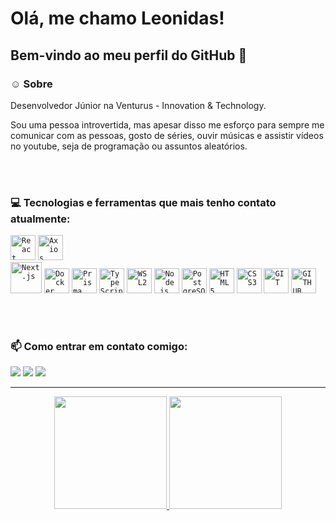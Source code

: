<h1>Olá, me chamo Leonidas!</h1>

<h2>Bem-vindo ao meu perfil do GitHub 👋</h2>


### ☺️ Sobre
<p align="justify" dir="auto">

Desenvolvedor Júnior na Venturus - Innovation & Technology.

Sou uma pessoa introvertida, mas apesar disso me esforço para sempre me comunicar com as pessoas, gosto de séries, ouvir músicas e assistir vídeos no youtube, seja de programação ou assuntos aleatórios.

 
<br><br>

### :computer: Tecnologias e ferramentas que mais tenho contato atualmente:
<code><img title="React" src="https://cdn.jsdelivr.net/gh/devicons/devicon/icons/react/react-original.svg" width="40" height="40"/></code>
<code><img title="Axios" src="https://cdn.jsdelivr.net/gh/devicons/devicon/icons/axios/axios-plain-wordmark.svg" width="40" height="40"/> </code>
<code><img title="Next.js" src="https://cdn.jsdelivr.net/gh/devicons/devicon/icons/nextjs/nextjs-plain.svg" width="50" height="50"/></code>
<code><img title="Docker" src="https://cdn.jsdelivr.net/gh/devicons/devicon/icons/docker/docker-original.svg" width="40" height="40"/></code>
<code><img title="Prisma" src="https://cdn.jsdelivr.net/gh/devicons/devicon/icons/prisma/prisma-original.svg" width="40" height="40"/></code>
<code><img title="TypeScript" src="https://cdn.jsdelivr.net/gh/devicons/devicon/icons/typescript/typescript-original.svg" width="40" height="40"/></code>
<code><img title="WSL2" src="https://cdn.jsdelivr.net/gh/devicons/devicon/icons/windows8/windows8-original.svg" width="40" height="40"/></code>
<code><img title="Node.js" src="https://cdn.jsdelivr.net/gh/devicons/devicon/icons/nodejs/nodejs-original.svg" width="40" height="40"/></code>
<code><img title="PostgreSQL" src="https://cdn.jsdelivr.net/gh/devicons/devicon/icons/postgresql/postgresql-original.svg" width="40" height="40"/></code>
<code><img title="HTML5" src="https://cdn.jsdelivr.net/gh/devicons/devicon/icons/html5/html5-original.svg" width="40" height="40"/></code>
<code><img title="CSS3" src="https://cdn.jsdelivr.net/gh/devicons/devicon/icons/css3/css3-original.svg" width="40" height="40" /></code>
<code><img title="GIT" src="https://cdn.jsdelivr.net/gh/devicons/devicon/icons/git/git-original.svg" width="40" height="40" /></code>
<code><img title="GITHUB" src="https://cdn.jsdelivr.net/gh/devicons/devicon/icons/github/github-original.svg" width="40" height="40" /></code>


<br>
<!-- 
<br><br>
<h2>⚡Curiosidades</h2>
<p>
 Sou uma pessoa 
### 🌱 Estou aprendendo sobre:
<code><img title="Linux" src="https://cdn.jsdelivr.net/gh/devicons/devicon/icons/linux/linux-original.svg" width="40" height="40" /></code>
-->
<br>

### 📫 Como entrar em contato comigo:
<div>
<a href="https://instagram.com/leo_newdev" target="_blank"><img src="https://img.shields.io/badge/-Instagram-%23E4405F?style=for-the-badge&logo=instagram&logoColor=white" target="_blank"></a>
<a href = "mailto:leonidasoliv25@gmail.com"><img src="https://img.shields.io/badge/Gmail-D14836?style=for-the-badge&logo=gmail&logoColor=white" target="_blank"></a>
<a href="https://www.linkedin.com/in/leonidasoliveira" target="_blank"><img src="https://img.shields.io/badge/-LinkedIn-%230077B5?style=for-the-badge&logo=linkedin&logoColor=white" target="_blank"></a>
</div>

<hr>
<p align="center" dir="auto">
  <a href="https://github.com/OliveiraLeonidas">
    <img height="180em" src="https://github-readme-stats.vercel.app/api?username=OliveiraLeonidas&show_icons=true&theme=radical" style="max-width: 100%;">
    <img height="180em" src="https://github-readme-stats.vercel.app/api/top-langs/?username=OliveiraLeonidas&langs_count=5&theme=radical" style="max-width: 100%;">
    
  </a>
</p>

